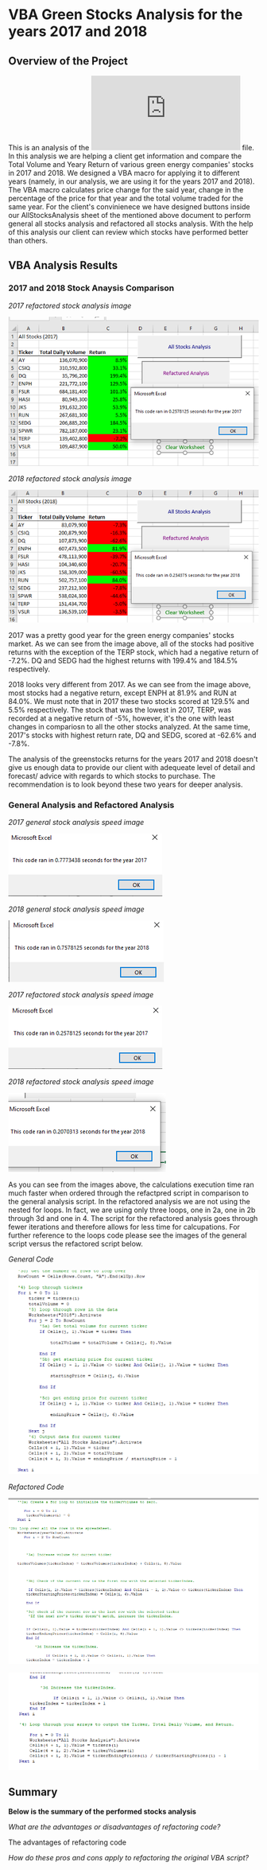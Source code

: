 # VBA Green Stocks Analysis for the years 2017 and 2018

## Overview of the Project 

This is an analysis of the ![VBA_Challenge](https://github.com/TamaraGR/stock-analysis/blob/main/VBA_Challenge.xlsm) file. In this analysis we are helping a client get information and compare the Total Volume and Yeary Return of various green energy companies' stocks in 2017 and 2018. We designed a VBA macro for applying it to different years (namely, in our analysis, we are using it for the years 2017 and 2018). The VBA macro calculates price change for the said year, change in the percentage of the price for that year and the total volume traded for the same year. For the client's convinienece we have designed buttons inside our AllStocksAnalysis sheet of the mentioned above document to perform general all stocks analysis and refactored all stocks analysis. With the help of this analysis our client can review which stocks have performed better than others. 

## VBA Analysis Results 

### 2017 and 2018 Stock Anaysis Comparison 

*2017 refactored stock analysis image*

![VBA_Challenge_2017](https://github.com/TamaraGR/stock-analysis/blob/main/VBA_Challenge_2017.png)

*2018 refactored stock analysis image*

![VBA_Challenge_2018](https://github.com/TamaraGR/stock-analysis/blob/main/VBA_Challenge_2018.png)

2017 was a pretty good year for the green energy companies' stocks market. As we can see from the image above, all of the stocks had positive returns with the exception of the TERP stock, which had a negative return of -7.2%. DQ and SEDG had the highest returns with 199.4% and 184.5% respectively. 

2018 looks very different from 2017. As we can see from the image above, most stocks had a negative return, except ENPH at 81.9% and RUN at 84.0%. We must note that in 2017 these two stocks scored at 129.5% and 5.5% respectively. The stock that was the lowest in 2017, TERP, was recorded at a negative return of -5%, however, it's the one with least changes in compariosn to all the other stocks analyzed. At the same time, 2017's stocks with highest return rate, DQ and SEDG, scored at -62.6% and -7.8%. 

The analysis of the greenstocks returns for the years 2017 and 2018 doesn't give us enough data to provide our client with adequeate level of detail and forecast/ advice with regards to which stocks to purchase. The recommendation is to look beyond these two years for deeper analysis. 

### General Analysis and Refactored Analysis 

*2017 general stock analysis speed image*

![AllStockAnalysis_2017_Timer](https://github.com/TamaraGR/stock-analysis/blob/main/AllStocksAnalysis_2017_timer.png)

*2018 general stock analysis speed image*

![AllStockAnalysis_2018_Timer](https://github.com/TamaraGR/stock-analysis/blob/main/AllStocksAnalysis_2018_timer.png)

*2017 refactored stock analysis speed image*

![VBA_Challenge_2017_Timer](https://github.com/TamaraGR/stock-analysis/blob/main/VBA_Challenge_2017_timer.png)

*2018 refactored stock analysis speed image*

![VBA_Challenge_2018_Timer](https://github.com/TamaraGR/stock-analysis/blob/main/VBA_Challenge_2018_timer.png)

As you can see from the images above, the calculations execution time ran much faster when ordered through the refactpred script in comparison to the general analysis script. 
In the refactored analysis we are not using the nested for loops. In fact, we are using only three loops, one in 2a, one in 2b through 3d and one in 4. The script for the refactored analysis goes through fewer iterations and therefore allows for less time for calcupations. For further reference to the loops code please see the images of the general script versus the refactored script below. 

*General Code*

![GeneralCode](https://github.com/TamaraGR/stock-analysis/blob/main/GeneralCode.png)

*Refactored Code*

![Refactured_Script_1](https://github.com/TamaraGR/stock-analysis/blob/main/Refactured_Script_1.png)

![Refactured_Script_2](https://github.com/TamaraGR/stock-analysis/blob/main/Refactured_Script_2.png)

## Summary 

**Below is the summary of the performed stocks analysis**

*What are the advantages or disadvantages of refactoring code?*

The advantages of refactoring code 

*How do these pros and cons apply to refactoring the original VBA script?*





